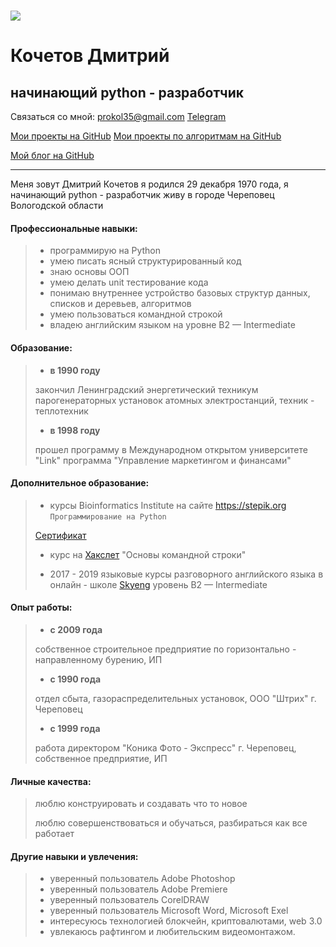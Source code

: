 

#  ![](https://lh3.googleusercontent.com/aRF8YFm6xiKvdLtDFF-Rs7wYtSXOauqxjFELH4i2h_mcc4hiRL6hLzQoQt7USpJdePS8HoAXtLb-1WRH-uSSfPVbR5yjAYlIUqpJ6JVJvz9hGT4Ip8xzwhCrdIn5OTRrJbDXxEQzmohLznf2j-5sc1bZOmegx3ckyF1AkXzndzGUy7m_SKs-AviBRJtoiD7TuJSDRAoBWhWAEaXTar9AUv7cmfHrDAfQF7IO5ZEVrNelyoimIh_Dh0YZilB-E9x6WKuK6imSfSDrkwuzhZMN9Cc1t5RNIPTv64MuJBzhFmO0-McWEk2QxFALpoDtPMEAuIpPL7Kp42bm2N3LRXNH-aRvGWyUvH-TERnObu5TpRFT1lZ-azbxYyRJLMKDQ5AUT-WY2yttzG_StROfdEUJISXX5Yn9VGmNa6LqFgJAu5gFydZHw1p3oFxVQ9RIdrhQR70FChRcrZSr7jUi3aUnXzrBk2Wh9VZXdm6wTWqatz6XDBPw5wJ7xn3lYYQRfwogTEuDIZuolclmvzUJytT9QrQJY3FetbHzlRBqXAGQCAsivfKUGJsXBCPLY_iwrYaVpoLbTe5EXZ-PHaYeMMQvz3gafQF8MyNHwass38WYAXHh4Tih866Mn69n4ew1uN78xV2aopOu5al_u4UXckg4cU1_NknyKeaZcMfM-LFqMFpimhmdfbbfZcFOUF96=w200-h204-no)

# Кочетов Дмитрий 

##  начинающий python - разработчик                         

Связаться со мной: [prokol35@gmail.com](prokol35@gmail.com)         [Telegram](https://t-do.ru/konica1970)

[Мои проекты на GitHub](https://github.com/konicaRu/python_study1)    [Мои проекты по алгоритмам на GitHub](https://github.com/konicaRu/algorithm)

[Мой блог на GitHub](https://konicaru.github.io./)

------

Меня зовут Дмитрий Кочетов я родился 29 декабря 1970 года, я начинающий python - разработчик живу в городе Череповец Вологодской области

#### Профессиональные навыки:

> - программирую на Python
> - умею писать ясный структурированный код
> - знаю основы ООП
> - умею делать unit тестирование кода
> - понимаю внутреннее устройство базовых структур данных, списков и деревьев, алгоритмов
> - умею пользоваться командной строкой
> - владею английским языком на уровне  B2 — Intermediate 

#### Образование:

> - **в 1990 году** 
>
> закончил Ленинградский энергетический техникум парогенераторных установок атомных электростанций, техник - теплотехник
>
> - **в 1998 году**
>
> прошел программу в Международном открытом университете "Link" программа "Управление маркетингом и финансами"

#### Дополнительное образование:

> - курсы Bioinformatics Institute на сайте https://stepik.org  `Программирование на Python`
>
>
> [Сертификат](https://stepik.org/cert/204366?auth=registration)
>
> - курс на [Хакслет](https://ru.hexlet.io) "Основы командной строки"
>
> - 2017 - 2019 языковые курсы разговорного английского языка в онлайн - школе [Skyeng](https://skyeng.ru/)                                 уровень B2 — Intermediate 

#### Опыт работы:

> - **с 2009 года**
>
> собственное строительное предприятие по горизонтально - направленному бурению, ИП
>
> - **с 1990 года**
>
> отдел сбыта, газораспределительных установок, ООО "Штрих" г. Череповец
>
> - **с 1999 года**
>
> работа директором "Коника Фото - Экспресс" г. Череповец, собственное предприятие, ИП

#### Личные качества:

> люблю конструировать и создавать что то новое
>
> люблю совершенствоваться и обучаться, разбираться как все работает

#### Другие навыки и увлечения:

> - уверенный пользователь Adobe Photoshop
> - уверенный пользователь Adobe Premiere
> - уверенный пользователь CorelDRAW
> - уверенный пользователь Microsoft Word, Microsoft Exel
> - интересуюсь технологией блокчейн, криптовалютами, web 3.0
> - увлекаюсь рафтингом и любительским видеомонтажом.